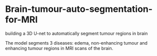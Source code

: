 # Brain-tumour-auto-segmentation-for-MRI
 building a 3D U-net to automatically segment tumour regions in brain
 
The model segments 3 diseases: edema, non-enhancing tumour and enhancing tumour regions in MRI scans of the brain.
